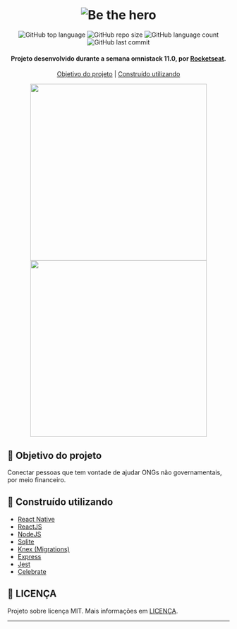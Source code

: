 <h1 align="center">
  <img size="320px" alt="Be the hero" src="https://github.com/gabriel-antero/be-the-hero/blob/master/assets/logo.svg">
</h1>

<p align="center">
  <img alt="GitHub top language" src="https://img.shields.io/github/languages/top/gabriel-antero/be-the-hero"> 
  <img alt="GitHub repo size" src="https://img.shields.io/github/repo-size/gabriel-antero/be-the-hero">
  <img alt="GitHub language count" src="https://img.shields.io/github/languages/count/gabriel-antero/be-the-hero">
  <img alt="GitHub last commit" src="https://img.shields.io/github/last-commit/gabriel-antero/be-the-hero">
</p>

<h4 align="center">          
 Projeto desenvolvido durante a semana omnistack 11.0, por 
  <a href="https://rocketseat.com.br/">Rocketseat</a>.
</h4>

<p align="center">
  <a href="https://github.com/gabriel-antero/be-the-hero#dart-objetivo-do-projeto">Objetivo do projeto</a>
  |
  <a href="https://github.com/gabriel-antero/be-the-hero#construction-constru%C3%ADdo-utilizando">Construído utilizando</a>
</p>

<p align="center">
  <img src="https://github.com/gabriel-antero/be-the-hero/blob/master/assets/cell.gif" width=400 />
  <img src="https://github.com/gabriel-antero/be-the-hero/blob/master/assets/desktop.gif" width=400 />
</p>

## :dart: Objetivo do projeto
Conectar pessoas que tem vontade de ajudar ONGs não governamentais, por meio financeiro.

## :construction: Construído utilizando
- [React Native](https://reactnative.dev/)
- [ReactJS](https://reactjs.org/)
- [NodeJS](https://nodejs.org/)
- [Sqlite](https://www.sqlite.org/index.html)
- [Knex (Migrations)](http://knexjs.org/)
- [Express](https://expressjs.com/pt-br/)
- [Jest](https://jestjs.io/)
- [Celebrate](https://github.com/arb/celebrate)


## :memo: LICENÇA
Projeto sobre licença MIT. Mais informações em [LICENÇA](https://github.com/gabriel-antero/be-the-hero/blob/master/LICENSE).

---
